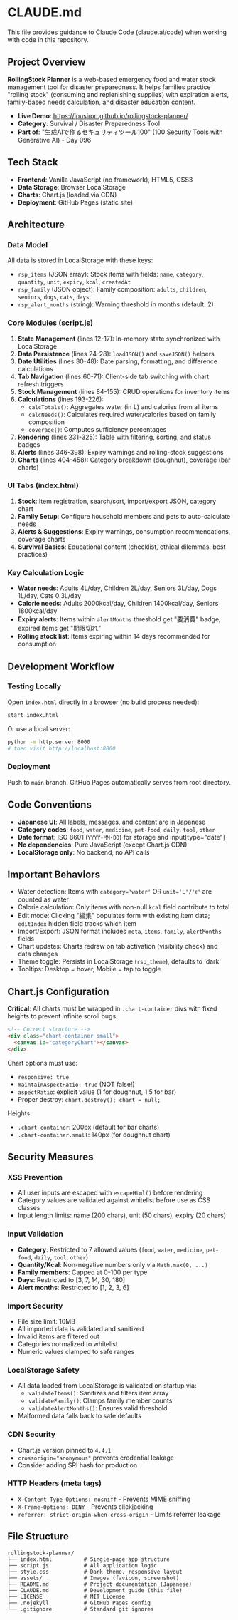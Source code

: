# CLAUDE.md

This file provides guidance to Claude Code (claude.ai/code) when working with code in this repository.

## Project Overview

**RollingStock Planner** is a web-based emergency food and water stock management tool for disaster preparedness. It helps families practice "rolling stock" (consuming and replenishing supplies) with expiration alerts, family-based needs calculation, and disaster education content.

- **Live Demo**: https://ipusiron.github.io/rollingstock-planner/
- **Category**: Survival / Disaster Preparedness Tool
- **Part of**: "生成AIで作るセキュリティツール100" (100 Security Tools with Generative AI) - Day 096

## Tech Stack

- **Frontend**: Vanilla JavaScript (no framework), HTML5, CSS3
- **Data Storage**: Browser LocalStorage
- **Charts**: Chart.js (loaded via CDN)
- **Deployment**: GitHub Pages (static site)

## Architecture

### Data Model

All data is stored in LocalStorage with these keys:

- `rsp_items` (JSON array): Stock items with fields: `name`, `category`, `quantity`, `unit`, `expiry`, `kcal`, `createdAt`
- `rsp_family` (JSON object): Family composition: `adults`, `children`, `seniors`, `dogs`, `cats`, `days`
- `rsp_alert_months` (string): Warning threshold in months (default: 2)

### Core Modules (script.js)

1. **State Management** (lines 12-17): In-memory state synchronized with LocalStorage
2. **Data Persistence** (lines 24-28): `loadJSON()` and `saveJSON()` helpers
3. **Date Utilities** (lines 30-48): Date parsing, formatting, and difference calculations
4. **Tab Navigation** (lines 60-71): Client-side tab switching with chart refresh triggers
5. **Stock Management** (lines 84-155): CRUD operations for inventory items
6. **Calculations** (lines 193-226):
   - `calcTotals()`: Aggregates water (in L) and calories from all items
   - `calcNeeds()`: Calculates required water/calories based on family composition
   - `coverage()`: Computes sufficiency percentages
7. **Rendering** (lines 231-325): Table with filtering, sorting, and status badges
8. **Alerts** (lines 346-398): Expiry warnings and rolling-stock suggestions
9. **Charts** (lines 404-458): Category breakdown (doughnut), coverage (bar charts)

### UI Tabs (index.html)

1. **Stock**: Item registration, search/sort, import/export JSON, category chart
2. **Family Setup**: Configure household members and pets to auto-calculate needs
3. **Alerts & Suggestions**: Expiry warnings, consumption recommendations, coverage charts
4. **Survival Basics**: Educational content (checklist, ethical dilemmas, best practices)

### Key Calculation Logic

- **Water needs**: Adults 4L/day, Children 2L/day, Seniors 3L/day, Dogs 1L/day, Cats 0.3L/day
- **Calorie needs**: Adults 2000kcal/day, Children 1400kcal/day, Seniors 1800kcal/day
- **Expiry alerts**: Items within `alertMonths` threshold get "要消費" badge; expired items get "期限切れ"
- **Rolling stock list**: Items expiring within 14 days recommended for consumption

## Development Workflow

### Testing Locally

Open `index.html` directly in a browser (no build process needed):

```bash
start index.html
```

Or use a local server:

```bash
python -m http.server 8000
# then visit http://localhost:8000
```

### Deployment

Push to `main` branch. GitHub Pages automatically serves from root directory.

## Code Conventions

- **Japanese UI**: All labels, messages, and content are in Japanese
- **Category codes**: `food`, `water`, `medicine`, `pet-food`, `daily`, `tool`, `other`
- **Date format**: ISO 8601 (`YYYY-MM-DD`) for storage and input[type="date"]
- **No dependencies**: Pure JavaScript (except Chart.js CDN)
- **LocalStorage only**: No backend, no API calls

## Important Behaviors

- Water detection: Items with `category='water'` OR `unit='L'/'ℓ'` are counted as water
- Calorie calculation: Only items with non-null `kcal` field contribute to total
- Edit mode: Clicking "編集" populates form with existing item data; `editIndex` hidden field tracks which item
- Import/Export: JSON format includes `meta`, `items`, `family`, `alertMonths` fields
- Chart updates: Charts redraw on tab activation (visibility check) and data changes
- Theme toggle: Persists in LocalStorage (`rsp_theme`), defaults to 'dark'
- Tooltips: Desktop = hover, Mobile = tap to toggle

## Chart.js Configuration

**Critical**: All charts must be wrapped in `.chart-container` divs with fixed heights to prevent infinite scroll bugs.

```html
<!-- Correct structure -->
<div class="chart-container small">
  <canvas id="categoryChart"></canvas>
</div>
```

Chart options must use:
- `responsive: true`
- `maintainAspectRatio: true` (NOT false!)
- `aspectRatio`: explicit value (1 for doughnut, 1.5 for bar)
- Proper destroy: `chart.destroy(); chart = null;`

Heights:
- `.chart-container`: 200px (default for bar charts)
- `.chart-container.small`: 140px (for doughnut chart)

## Security Measures

### XSS Prevention
- All user inputs are escaped with `escapeHtml()` before rendering
- Category values are validated against whitelist before use as CSS classes
- Input length limits: name (200 chars), unit (50 chars), expiry (20 chars)

### Input Validation
- **Category**: Restricted to 7 allowed values (`food`, `water`, `medicine`, `pet-food`, `daily`, `tool`, `other`)
- **Quantity/Kcal**: Non-negative numbers only via `Math.max(0, ...)`
- **Family members**: Capped at 0-100 per type
- **Days**: Restricted to [3, 7, 14, 30, 180]
- **Alert months**: Restricted to [1, 2, 3, 6]

### Import Security
- File size limit: 10MB
- All imported data is validated and sanitized
- Invalid items are filtered out
- Categories normalized to whitelist
- Numeric values clamped to safe ranges

### LocalStorage Safety
- All data loaded from LocalStorage is validated on startup via:
  - `validateItems()`: Sanitizes and filters item array
  - `validateFamily()`: Clamps family member counts
  - `validateAlertMonths()`: Ensures valid threshold
- Malformed data falls back to safe defaults

### CDN Security
- Chart.js version pinned to `4.4.1`
- `crossorigin="anonymous"` prevents credential leakage
- Consider adding SRI hash for production

### HTTP Headers (meta tags)
- `X-Content-Type-Options: nosniff` - Prevents MIME sniffing
- `X-Frame-Options: DENY` - Prevents clickjacking
- `referrer: strict-origin-when-cross-origin` - Limits referrer leakage

## File Structure

```
rollingstock-planner/
├── index.html          # Single-page app structure
├── script.js           # All application logic
├── style.css           # Dark theme, responsive layout
├── assets/             # Images (favicon, screenshot)
├── README.md           # Project documentation (Japanese)
├── CLAUDE.md           # Development guide (this file)
├── LICENSE             # MIT License
├── .nojekyll           # GitHub Pages config
└── .gitignore          # Standard git ignores
```

